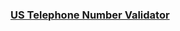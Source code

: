 <h3><a href="https://nancymits.github.io/us_telephone_number_validator/" target="_blank">US Telephone Number Validator</a></h3>

